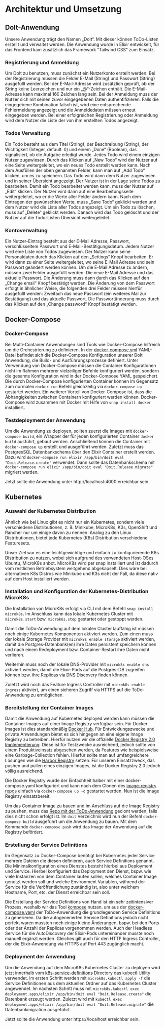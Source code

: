 # Architektur und Umsetzung

## DoIt-Anwendung

Unsere Anwendung trägt den Namen „DoIt“. Mit dieser können ToDo-Listen erstellt und verwaltet werden. Die Anwendung wurde in Elixir entwickelt, für das Frontend kam zusätzlich das Framework "Tailwind CSS" zum Einsatz.

### Registrierung und Anmeldung

Um DoIt zu benutzen, muss zunächst ein Nutzerkonto erstellt werden. Bei der Registrierung müssen die Felder E-Mail (String) und Passwort (String) ausgefüllt werden. Bei der E-Mail-Adresse wird zusätzlich geprüft, ob der String keine Leerzeichen und nur ein „@“-Zeichen enthält. Die E-Mail-Adresse kann maximal 160 Zeichen lang sein. Bei der Anmeldung muss der Nutzer sich mit seinen zuvor eingegebenen Daten authentifizieren. Falls die eingegebene Kombination falsch ist, wird eine entsprechende Fehlermeldung angezeigt und die Anmeldedaten müssen erneut eingegeben werden. Bei einer erfolgreichen Registrierung oder Anmeldung wird dem Nutzer die Liste der von ihm erstellten Todos angezeigt.

### Todos Verwaltung

Ein Todo besteht aus dem Titel (String), der Beschreibung (String), der Wichtigkeit (Integer, default: 0) und einem „Done“ (Boolean), das signalisiert, ob die Aufgabe erledigt wurde. Jedes Todo wird einem einzigen Nutzer zugewiesen. Durch das Klicken auf „New Todo“ wird der Nutzer auf eine Seite weitergeleitet, wo ein neues Todo erstellt werden kann. Nach dem Ausfüllen der oben genannten Felder, kann man auf „Add Todo“ klicken, um es zu speichern. Das Todo wird dann dem Nutzer zugewiesen und in seiner Übersicht angezeigt.
Der Nutzer ist in der Lage seine Todos zu bearbeiten. Damit ein Todo bearbeitet werden kann, muss der Nutzer auf „Edit“ klicken. Der Nutzer wird dann auf eine Bearbeitungsseite weitergeleitet, wo er die Werte aller Felder ändern kann. Nach dem Eintragen der gewünschten Werte, muss „Save Todo“ geklickt werden und dem Nutzer wird die Liste aller Todos angezeigt.
Um ein Todo zu löschen, muss auf „Delete“ geklickt werden. Danach wird das Todo gelöscht und der Nutzer auf die Todo-Listen Übersicht weitergeleitet. 

### Kontoverwaltung

Ein Nutzer-Eintrag besteht aus der E-Mail Adresse, Passwort, verschlüsseltem Passwort und E-Mail-Bestätigungsdatum. Jedem Nutzer wird eine Liste von Todos zugewiesen. Der Nutzer kann seine Personaldaten durch das Klicken auf den „Settings“ Knopf bearbeiten. Er wird dann zu einer Seite weitergeleitet, wo seine E-Mail Adresse und sein Passwort geändert werden können. Um die E-Mail Adresse zu ändern, müssen zwei Felder ausgefüllt werden: Die neue E-Mail Adresse und das aktuelle Passwort. Die Änderung muss dann durch das Klicken auf den „Change email“ Knopf bestätigt werden. Die Änderung von dem Passwort erfolgt in ähnlicher Weise, die folgenden drei Felder müssen hierfür ausgefüllt werden: Zweifach das neue Passwort (ein weiteres Mal zur Bestätigung) und das aktuelle Passwort. Die Passwortänderung muss durch das Klicken auf den „Change password“ Knopf bestätigt werden.

## Docker-Compose

### Docker-Compose

Bei Multi-Container Anwendungen sind Tools wie Docker-Compose hilfreich um die Orchestrierung zu definieren. In der [docker-compose.yml]( https://github.com/Elixir2K8s/doit/blob/master/docker-compose.yml) YAML-Datei befindet sich die Docker-Compose Konfiguration unserer DoIt Anwendung, die Build- und Ausführungsprozesse definiert. Unter Verwendung von Docker-Compose müssen die Container Konfigurationen nicht im Rahmen mehrerer vielzeiliger Befehle konfiguriert werden, sondern die gesamte Konfiguration wird in der Docker-Compose YAML gespeichert. Die durch Docker-Compose konfigurierten Container können im Gegensatz zum normalen `docker run` Befehl gleichzeitig via `docker-compose up` gestartet werden. Ein weiterer Vorteil von Docker-Compose ist, dass die Abhängigkeiten zwischen Containern konfiguriert werden können.
Docker-Compose wird zusammen mit Docker mit Hilfe von `snap install docker` installiert.

### Testdeployment der Anwendung

Um die Anwendung zu deployen, sollten zuerst die Images mit `docker-compose build`, ein Wrapper der für jeden konfigurierten Container `docker build` ausführt, gebaut werden. Anschließend können die Container mit `docker-compose up` erstellt und ausgeführt werden.
Zuletzt muss das PostgresSQL Datenbankschema über den Elixir Container erstellt werden. Dazu wird `docker-compose run elixir /app/bin/doit eval "Doit.Release.create"` verwendet.
Dann sollte das Datenbankschema mit `docker-compose run elixir /app/bin/doit eval "Doit.Release.migrate"` migriert werden.

Jetzt sollte die Anwendung unter http://localhost:4000 erreichbar sein.


## Kubernetes

### Auswahl der Kubernetes Distribution

Ähnlich wie bei Linux gibt es nicht nur ein Kubernetes, sondern viele verschiedene Distributionen, z. B. Minikube, MicroK8s, K3s, OpenShift und Rancher nur um einige davon zu nennen. Analog zu den Linux Distributionen, bietet jede Kubernetes (K8s) Distribution verschiedene Featuresets. 

Unser Ziel war es eine leichtgewichtige und einfach zu konfigurierende K8s Distribution zu nutzen, wobei sich aufgrund des verwendeten Host-OSes Ubuntu, MicroK8s anbot. MicroK8s wird per snap installiert und ist dadurch vom restlichen Betriebsystem weitgehend abgekapselt. Dies wäre bei alternativen K8s Distros wie Minikube und K3s nicht der Fall, da diese nativ auf dem Host installiert werden.

### Installation und Konfiguration der Kubernetes-Distribution MicroK8s

Die Installation von MicroK8s erfolgt via CLI mit dem Befehl `snap install microk8s`. Im Anschluss kann das lokale Kubernetes Cluster mit `microk8s.start` bzw. `microk8s.stop` gestartet oder gestoppt werden.

Damit die ToDo-Anwendung auf dem lokalen Cluster lauffähig ist müssen noch einige Kubernetes Komponenten aktiviert werden. Zum einen muss der lokale Storage Provider mit `microk8s enable storage` aktiviert werden, damit die Postgres-Datenbank(en) ihre Daten persistent speichern können und nach einem Redeployment bzw. Container-Restart ihre Daten nicht verlieren.

Weiterhin muss noch der lokale DNS-Provider mit `microk8s enable dns` aktiviert werden, damit die Elixir-Pods auf die Postgres-DB zugreifen können bzw. ihre Replicas via DNS Discovery finden können.

Zuletzt wird noch das Feature Ingress Controller mit `microk8s enable ingress` aktiviert, um einen sicheren Zugriff via HTTPS auf die ToDo-Anwendung zu ermöglichen.

### Bereitstellung der Container Images

Damit die Anwendung auf Kubernetes deployed werden kann müssen die Container Images auf einer Image Registry verfügbar sein. Für Docker Images ist dies standardmäßig [Docker Hub](https://hub.docker.com/). Für Entwicklungszwecke und private Anwendungen bietet es sich hingegen an eine eigene Image Registry zu betreiben. Hierfür nutzen wir die offizielle [Docker Registry 2.0 Implementierung](https://hub.docker.com/_/registry). Diese ist für Testzwecke ausreichend, jedoch sollte von einem Produktiveinsatz abgesehen werden, da Features wie beispielsweise eine Garbage-Collection fehlen. Hierfür sollte man auf umfangreichere Lösungen wie die [Harbor Registry](https://goharbor.io/) setzen. Für unseren Einsatzzweck, das pushen und pullen eines einzigen Images, ist die Docker Registry 2.0 jedoch völlig ausreichend.

Die Docker Registry wurde der Einfachheit halber mit einer docker-compose.yaml konfiguriert und kann nach dem Clonen des [image-registry repos](https://github.com/Elixir2K8s/image-registry) einfach via `docker-compose up -d` gestartet werden. Nun ist die Image Registry einsatzbereit.

Um das Container Image zu bauen und im Anschluss auf die Image Registry zu pushen, muss das [Repo mit der ToDo-Anwendung](https://github.com/Elixir2K8s/doit) geclont werden, falls dies nicht schon erfolgt ist. Im `doit` Verzeichnis wird nun der Befehl `docker-compose build` ausgeführt um die Anwendung zu bauen. Mit dem Kommando `docker-compose push` wird das Image der Anwendung auf die Registry befördert.

### Erstellung der Service Definitions

Im Gegensatz zu Docker-Compose benötigt bei Kubernetes jeder Service mehrere Dateien die diesen definieren, auch Service Definitions genannt. Die Minimalkonfiguration eines Dienstes besteht hierbei aus Deployment und Service. Hierbei konfiguriert das Deployment den Dienst, bspw. wie viele Instanzen von dem Container laufen sollen, welches Container Image genutzt werden soll und welche Environment Variablen, während der Service für die Veröffentlichung zuständig ist, also unter welchem Hostname, Port, etc. der Dienst erreichbar sein soll.

Die Erstellung der Service Definitions von Hand ist ein sehr zeitintensiver Prozess, weshalb wir das Tool [kompose](https://kompose.io/) nutzen. um aus der [docker-compose.yaml](https://github.com/Elixir2K8s/doit/blob/master/docker-compose.yml) der ToDo-Anwendung die grundlegenden Service Definitions zu generieren. Da die autogenerierten Service Definitions jedoch nicht perfekt waren mussten noch einige kleine Änderungen, bspw. bei den Ports oder der Anzahl der Replicas vorgenommen werden. Auch der Headless Service für die AutoDiscovery der Elixir-Pods untereinander musste noch manuell ergänzt werden. Gleiches gilt auch für den HTTP Ingress Controller, der die Elixir-Anwendung via HTTPS auf Port 443 zugänglich macht.

### Deployment der Anwendung

Um die Anwendung auf dem MicroK8s Kubernetes Cluster zu deployen wird jetzt innerhalb vom [k8s-service-definitions](https://github.com/Elixir2K8s/k8s-service-definitions) Directory das kubectl Utility verwendet. Im ersten Schritt werden mit `microk8s.kubectl apply -f` die Service Definitionen aus dem aktuellen Ordner auf das Kubernetes Cluster angewendet. Im nächsten Schritt muss mit `microk8s.kubectl exec deployment.apps/elixir /app/bin/doit eval "Doit.Release.create"` die Datenbank erzeugt werden. Zuletzt wird mit `kubectl exec deployment.apps/elixir /app/bin/doit eval "Doit.Release.migrate"` die Datenbankmigration ausgeführt.

Jetzt sollte die Anwendung unter https://localhost erreichbar sein.

